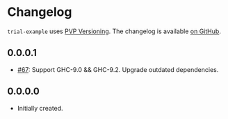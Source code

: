 # Changelog

`trial-example` uses [PVP Versioning][1].
The changelog is available [on GitHub][2].

## 0.0.0.1

* [#67](https://github.com/kowainik/trial/issues/67): 
  Support GHC-9.0 && GHC-9.2. Upgrade outdated dependencies.

## 0.0.0.0

* Initially created.

[1]: https://pvp.haskell.org
[2]: https://github.com/kowainik/trial/releases
